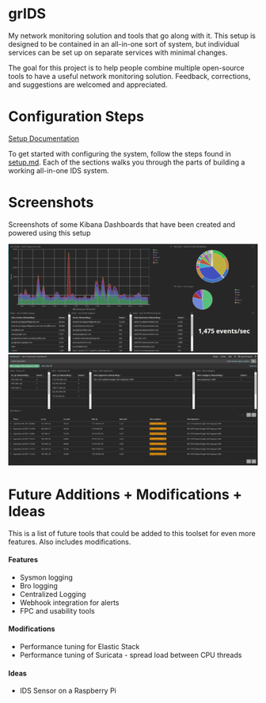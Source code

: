 # grIDS
My network monitoring solution and tools that go along with it. This setup is designed to be contained in an all-in-one sort of system, but individual services can be set up on separate services with minimal changes.

The goal for this project is to help people combine multiple open-source tools to have a useful network monitoring solution. Feedback, corrections, and suggestions are welcomed and appreciated.

# Configuration Steps

[Setup Documentation](docs/setup.md)

To get started with configuring the system, follow the steps found in [setup.md](docs/setup.md). Each of the sections walks you through the parts of building a working all-in-one IDS system.

# Screenshots
Screenshots of some Kibana Dashboards that have been created and powered using this setup

![DASH1](docs/images/overview_dash.PNG)
![DASH2](docs/images/dashboard_alert_exploration.PNG)

# Future Additions + Modifications + Ideas
This is a list of future tools that could be added to this toolset for even more features. Also includes modifications.

#### Features
* Sysmon logging
* Bro logging
* Centralized Logging
* Webhook integration for alerts
* FPC and usability tools

#### Modifications
* Performance tuning for Elastic Stack
* Performance tuning of Suricata - spread load between CPU threads

#### Ideas
* IDS Sensor on a Raspberry Pi
